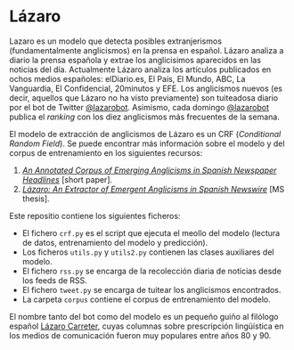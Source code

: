 # Lázaro
Lazaro es un modelo que detecta posibles extranjerismos (fundamentalmente anglicismos) en la prensa en español. Lázaro analiza a diario la prensa española y extrae los anglicisimos aparecidos en las noticias del día. Actualmente Lázaro analiza los artículos publicados en ochos medios españoles: elDiario.es, El País, El Mundo, ABC, La Vanguardia, El Confidencial, 20minutos y EFE. Los anglicismos nuevos (es decir, aquellos que Lázaro no ha visto previamente) son tuiteadosa diario por el bot de Twitter [@lazarobot](https://twitter.com/lazarobot). Asimismo, cada domingo [@lazarobot](https://twitter.com/lazarobot) publica el _ranking_ con los diez anglicismos más frecuentes de la semana. 

El modelo de extracción de anglicismos de Lázaro es un CRF (_Conditional Random Field_). Se puede encontrar más información sobre el modelo y del corpus de entrenamiento en los siguientes recursos:
1. [_An Annotated Corpus of Emerging Anglicisms in Spanish Newspaper Headlines_](https://www.aclweb.org/anthology/2020.calcs-1.1/) [short paper].
2. [_Lázaro: An Extractor of Emergent Anglicisms in Spanish Newswire_](http://bir.brandeis.edu/handle/10192/37532) [MS thesis].

Este repositio contiene los siguientes ficheros:
* El fichero ```crf.py``` es el script que ejecuta el meollo del modelo (lectura de datos, entrenamiento del modelo y predicción). 
* Los ficheros  ```utils.py``` y ```utils2.py``` contienen las clases auxiliares del modelo.
* El fichero ```rss.py``` se encarga de la recolección diaria de noticias desde los feeds de RSS. 
* El fichero ```tweet.py``` se encarga de tuitear los anglicismos encontrados. 
* La carpeta ```corpus``` contiene el corpus de entrenamiento del modelo. 

El nombre tanto del bot como del modelo es un pequeño guiño al filólogo español [Lázaro Carreter](https://es.wikipedia.org/wiki/Fernando_L%C3%A1zaro_Carreter), cuyas columnas sobre prescripción lingüística en los medios de comunicación fueron muy populares entre años 80 y 90. 
